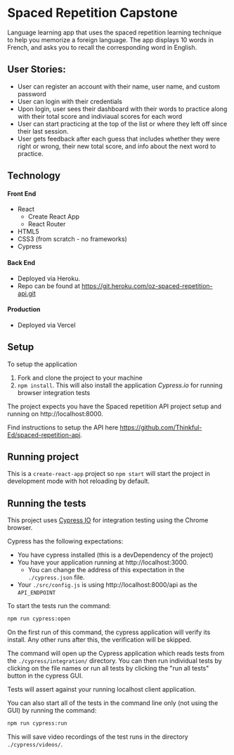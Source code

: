 # Spaced Repetition Capstone
Language learning app that uses the spaced repetition learning technique to help you memorize a foreign language. The app displays 10 words in French, and asks you to recall the corresponding word in English.

## User Stories:
- User can register an account with their name, user name, and custom password
- User can login with their credentials
- Upon login, user sees their dashboard with their words to practice along with their total score and indiviaual scores for each word
- User can start practicing at the top of the list or where they left off since their last session.
- User gets feedback after each guess that includes whether they were right or wrong, their new total score, and info about the next word to practice.

## Technology

#### Front End

* React
  * Create React App
  * React Router
* HTML5
* CSS3 (from scratch - no frameworks)
* Cypress

#### Back End

* Deployed via Heroku. 
* Repo can be found at https://git.heroku.com/oz-spaced-repetition-api.git


#### Production

* Deployed via Vercel

## Setup

To setup the application

1. Fork and clone the project to your machine
2. `npm install`. This will also install the application *Cypress.io* for running browser integration tests

The project expects you have the Spaced repetition API project setup and running on http://localhost:8000.

Find instructions to setup the API here https://github.com/Thinkful-Ed/spaced-repetition-api.

## Running project

This is a `create-react-app` project so `npm start` will start the project in development mode with hot reloading by default.

## Running the tests

This project uses [Cypress IO](https://docs.cypress.io) for integration testing using the Chrome browser.

Cypress has the following expectations:

- You have cypress installed (this is a devDependency of the project)
- You have your application running at http://localhost:3000.
  - You can change the address of this expectation in the `./cypress.json` file.
- Your `./src/config.js` is using http://localhost:8000/api as the `API_ENDPOINT`

To start the tests run the command:

```bash
npm run cypress:open
```

On the first run of this command, the cypress application will verify its install. Any other runs after this, the verification will be skipped.

The command will open up the Cypress application which reads tests from the `./cypress/integration/` directory. You can then run individual tests by clicking on the file names or run all tests by clicking the "run all tests" button in the cypress GUI.

Tests will assert against your running localhost client application.

You can also start all of the tests in the command line only (not using the GUI) by running the command:

```bash
npm run cypress:run
```

This will save video recordings of the test runs in the directory `./cypress/videos/`.
